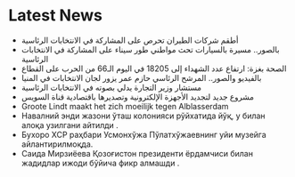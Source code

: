 # Latest News
-  أطقم شركات الطيران تحرص على المشاركة في الانتخابات الرئاسية
-  بالصور.. مسيرة بالسيارات تحث مواطني طور سيناء على المشاركة في الانتخابات الرئاسية
-  الصحة بغزة: ارتفاع عدد الشهداء إلى 18205 في اليوم الـ66 من الحرب على القطاع
-  بالفيديو والصور.. المرشح الرئاسي حازم عمر يزور لجان الانتخابات في المنيا
-  مستشار وزير التجارة يدلي بصوته في الانتخابات الرئاسية
-  مشروع جديد لتجديد الأجهزة الإلكترونية وتصديرها باقتصادية قناة السويس
-  Groote Lindt maakt het zich moeilijk tegen Alblasserdam
-  Навалний энди жазони ўташ колонияси рўйхатида йўқ, у билан алоқа узилгани айтилди .
-  Бухоро ХСР раҳбари Усмонхўжа Пўлатхўжаевнинг уйи музейга айлантирилмоқда.
-  Саида Мирзиёева Қозоғистон президенти ёрдамчиси билан жадидлар ижоди бўйича фикр алмашди .
